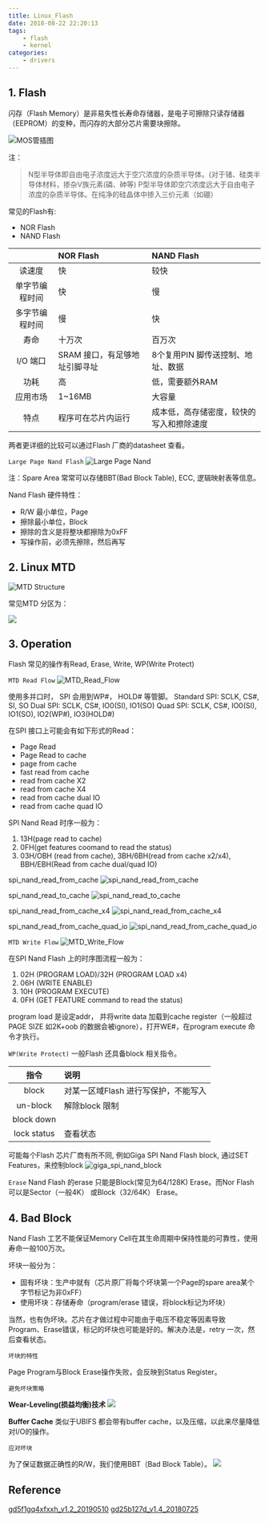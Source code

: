 ```yaml
---
title: Linux_Flash
date: 2018-08-22 22:20:13
tags:
    - flash
    - kernel
categories:
    - drivers
---
```


## 1. Flash
闪存（Flash Memory）是非易失性长寿命存储器，是电子可擦除只读存储器（EEPROM）的变种，而闪存的大部分芯片需要块擦除。

![MOS管插图](https://raw.githubusercontent.com/JShell07/images/master/Linux_Flash/MOS%E7%AE%A1.png)

<!--more-->

注：
>N型半导体即自由电子浓度远大于空穴浓度的杂质半导体。(对于锗、硅类半导体材料，掺杂Ⅴ族元素(磷、砷等)
P型半导体即空穴浓度远大于自由电子浓度的杂质半导体。在纯净的硅晶体中掺入三价元素（如硼）

常见的Flash有:  
- NOR Flash
- NAND Flash

|                | NOR Flash                     | NAND Flash                               |
| :------------: | :---------------------------- | :--------------------------------------- |
|     读速度     | 快                            | 较快                                     |
| 单字节编程时间 | 快                            | 慢                                       |
| 多字节编程时间 | 慢                            | 快                                       |
|      寿命      | 十万次                        | 百万次                                   |
|    I/O 端口    | SRAM 接口，有足够地址引脚寻址 | 8个复用PIN 脚传送控制、地址、数据        |
|      功耗      | 高                            | 低，需要额外RAM                          |
|    应用市场    | 1~16MB                        | 大容量                                   |
|      特点      | 程序可在芯片内运行            | 成本低，高存储密度，较快的写入和擦除速度 |

两者更详细的比较可以通过Flash 厂商的datasheet 查看。

`Large Page Nand Flash`
![Large Page Nand](https://raw.githubusercontent.com/JShell07/images/master/Linux_Flash/Large_Page_Nand.png)

注：Spare Area 常常可以存储BBT(Bad Block Table), ECC, 逻辑映射表等信息。

Nand Flash 硬件特性：
- R/W 最小单位，Page
- 擦除最小单位，Block
- 擦除的含义是将整块都擦除为0xFF
- 写操作前，必须先擦除，然后再写

## 2. Linux MTD

![MTD Structure](https://raw.githubusercontent.com/JShell07/images/master/Linux_Flash/Linux_MTD_Structure.png)

常见MTD 分区为：

![](https://raw.githubusercontent.com/JShell07/images/master/Linux_Flash/MTD_Common_Partitions.png)

## 3. Operation
Flash 常见的操作有Read, Erase, Write, WP(Write Protect)

`MTD Read Flow`
![MTD_Read_Flow](https://raw.githubusercontent.com/JShell07/images/master/Linux_Flash/MTD_Read_Flow.png)

使用多并口时， SPI 会用到WP#， HOLD# 等管脚。
Standard SPI: SCLK, CS#, SI, SO
Dual SPI: SCLK, CS#, IO0(SI), IO1(SO)
Quad SPI: SCLK, CS#, IO0(SI), IO1(SO), IO2(WP#), IO3(HOLD#)

在SPI 接口上可能会有如下形式的Read：
- Page Read
- Page Read to cache
- page from cache
- fast read from cache
- read from cache X2
- read from cache X4
- read from cache dual IO
- read from cache quad IO

SPI Nand Read 时序一般为：
1. 13H(page read to cache)
2. 0FH(get features coomand to read the status)
3. 03H/OBH (read from cache), 3BH/6BH(read from cache x2/x4), BBH/EBH(Read from cache dual/quad IO)

spi_nand_read_from_cache
![spi_nand_read_from_cache](https://raw.githubusercontent.com/JShell07/images/master/Linux_Flash/spi_nand_read_from_cache.png)

spi_nand_read_to_cache
![spi_nand_read_to_cache](https://raw.githubusercontent.com/JShell07/images/master/Linux_Flash/spi_nand_read_to_cache.png)

spi_nand_read_from_cache_x4
![spi_nand_read_from_cache_x4](https://raw.githubusercontent.com/JShell07/images/master/Linux_Flash/spi_nand_read_from_cache_x4.png)

spi_nand_read_from_cache_quad_io
![spi_nand_read_from_cache_quad_io](https://raw.githubusercontent.com/JShell07/images/master/Linux_Flash/spi_nand_read_from_cache_quad_io.png)
<br>

`MTD Write Flow`
![MTD_Write_Flow](https://raw.githubusercontent.com/JShell07/images/master/Linux_Flash/MTD_Write_Flow.png)

在SPI Nand Flash 上的时序图流程一般为：
1. 02H (PROGRAM LOAD)/32H (PROGRAM LOAD x4)
2. 06H (WRITE ENABLE)
3. 10H (PROGRAM EXECUTE)
4. 0FH (GET FEATURE command to read the status)

program load 是设定addr， 并将write data 加载到cache register（一般超过PAGE SIZE 如2K+oob 的数据会被ignore），打开WE#，在program execute 命令才执行。

`WP(Write Protect)`
一般Flash 还具备block 相关指令。

|    指令     | 说明                                 |
| :---------: | :----------------------------------- |
|    block    | 对某一区域Flash 进行写保护，不能写入 |
|  un-block   | 解除block 限制                       |
| block down  |
| lock status | 查看状态                             |

可能每个Flash 芯片厂商有所不同, 例如Giga SPI Nand Flash block, 通过SET Features，来控制block
![giga_spi_nand_block](https://raw.githubusercontent.com/JShell07/images/master/Linux_Flash/giga_spi_nand_block.png)

`Erase`
Nand Flash 的erase 只能是Block(常见为64/128K) Erase。而Nor Flash 可以是Sector（一般4K） 或Block（32/64K） Erase。

## 4. Bad Block
Nand Flash 工艺不能保证Memory Cell在其生命周期中保持性能的可靠性，使用寿命一般100万次。

坏块一般分为：

- 固有坏块：生产中就有（芯片原厂将每个坏块第一个Page的spare area某个字节标记为非0xFF）
- 使用坏块：存储寿命（program/erase 错误，将block标记为坏块）

当然，也有伪坏块。芯片在才做过程中可能由于电压不稳定等因素导致Program、Erase错误，标记的坏块也可能是好的。解决办法是，retry 一次，然后查看状态。

`坏块的特性`

Page Program与Block Erase操作失败，会反映到Status Register。

`避免坏块策略`

**Wear-Leveling(损益均衡)技术**
![](https://raw.githubusercontent.com/JShell07/images/master/Linux_Flash/Wear_Leveling.png)

**Buffer Cache**
类似于UBIFS 都会带有buffer cache，以及压缩，以此来尽量降低对I/O的操作。

`应对坏块`

为了保证数据正确性的R/W，我们使用BBT（Bad Block Table）。
![](https://raw.githubusercontent.com/JShell07/images/master/Linux_Flash/BBT.png)

## Reference
[gd5f1gq4xfxxh_v1.2_20190510](https://www.gigadevice.com/datasheet/gd5f1gq4xfxxh/)
[gd25b127d_v1.4_20180725](https://www.gigadevice.com/datasheet/gd25b127d/)


